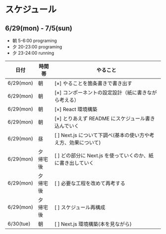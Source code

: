 # スケジュール

## 6/29(mon) - 7/5(sun)

- 朝 5-6:00 programing
- 夕 20-23:00 programing
- 夕 23-24:00 running

| 日付      | 時間帯        | やること                                                       |
| --------- | ------------- | -------------------------------------------------------------- |
| 6/29(mon) | 朝            | [×] やることを箇条書きで書き出す                               |
| 6/29(mon) | 朝            | [×] コンポーネントの設定設計（紙に書きながら考える）           |
| 6/29(mon) | 朝            | [×] React 環境構築                                             |
| 6/29(mon) | 朝            | [×] とりあえず README にスケジュール書き込んでいく             |
| 6/29(mon) | 昼            | [ ] Next.js について下調べ(基本の使い方や考え方、効果について) |
| 6/29(mon) | 夕<br/>帰宅後 | [ ] どの部分に Next.js を使っていくのか、紙に書き出していく    |
| 6/29(mon) | 夕<br/>帰宅後 | [ ] 必要な工程を改めて再考する                                 |
| 6/29(mon) | 夕<br/>帰宅後 | [ ] スケジュール再構成                                         |
| 6/30(tue) | 朝            | [ ] Next.js 環境構築(本を見ながら)                             |
